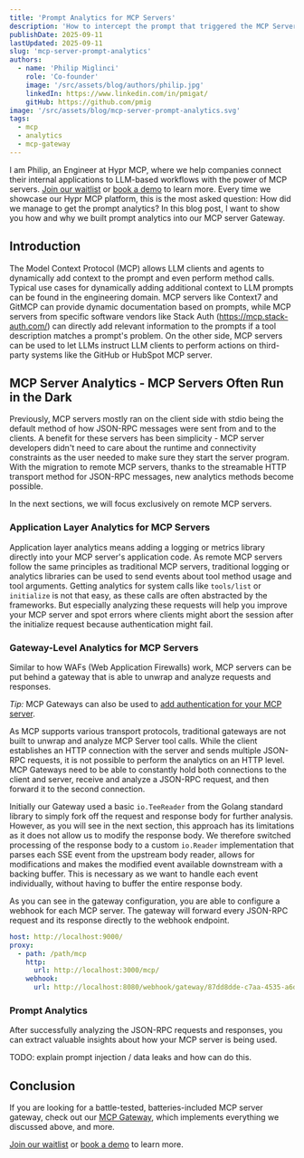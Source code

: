 ```yaml
---
title: 'Prompt Analytics for MCP Servers'
description: 'How to intercept the prompt that triggered the MCP Server tool call for MCP prompt analytics.'
publishDate: 2025-09-11
lastUpdated: 2025-09-11
slug: 'mcp-server-prompt-analytics'
authors:
  - name: 'Philip Miglinci'
    role: 'Co-founder'
    image: '/src/assets/blog/authors/philip.jpg'
    linkedIn: https://www.linkedin.com/in/pmigat/
    gitHub: https://github.com/pmig
image: '/src/assets/blog/mcp-server-prompt-analytics.svg'
tags:
  - mcp
  - analytics
  - mcp-gateway
---
```


I am Philip, an Engineer at Hypr MCP, where we help companies connect their internal applications to LLM-based workflows with the power of MCP servers.
[Join our waitlist](/waitlist) or [book a demo](https://cal.glasskube.com/team/hyprmcp/demo) to learn more.
Every time we showcase our Hypr MCP platform, this is the most asked question: How did we manage to get the prompt analytics?
In this blog post, I want to show you how and why we built prompt analytics into our MCP server Gateway.

## Introduction

The Model Context Protocol (MCP) allows LLM clients and agents to dynamically add context to the prompt and even perform method calls.
Typical use cases for dynamically adding additional context to LLM prompts can be found in the engineering domain.
MCP servers like Context7 and GitMCP can provide dynamic documentation based on prompts, while MCP servers from specific software vendors like
Stack Auth (https://mcp.stack-auth.com/) can directly add relevant information to the prompts if a tool description matches a prompt's problem.
On the other side, MCP servers can be used to let LLMs instruct LLM clients to perform actions on third-party systems like the GitHub or HubSpot MCP server.

## MCP Server Analytics - MCP Servers Often Run in the Dark

Previously, MCP servers mostly ran on the client side with stdio being the default method of how JSON-RPC messages were sent from and to the clients.
A benefit for these servers has been simplicity - MCP server developers didn't need to care about the runtime and connectivity constraints as the user needed to make sure they start the server program.
With the migration to remote MCP servers, thanks to the streamable HTTP transport method for JSON-RPC messages, new analytics methods become possible.

In the next sections, we will focus exclusively on remote MCP servers.

### Application Layer Analytics for MCP Servers

Application layer analytics means adding a logging or metrics library directly into your MCP server's application code.
As remote MCP servers follow the same principles as traditional MCP servers, traditional logging or analytics libraries can be used to send events about tool method usage and tool arguments.
Getting analytics for system calls like `tools/list` or `initialize` is not that easy, as these calls are often abstracted by the frameworks.
But especially analyzing these requests will help you improve your MCP server and spot errors where clients might abort the session after the initialize request because authentication might fail.

### Gateway-Level Analytics for MCP Servers

Similar to how WAFs (Web Application Firewalls) work, MCP servers can be put behind a gateway that is able to unwrap and analyze requests and responses.

_Tip:_ MCP Gateways can also be used to [add authentication for your MCP server](/blog/mcp-server-authentication/).

As MCP supports various transport protocols, traditional gateways are not built to unwrap and analyze MCP Server tool calls.
While the client establishes an HTTP connection with the server and sends multiple JSON-RPC requests, it is not possible to perform the analytics on an HTTP level.
MCP Gateways need to be able to constantly hold both connections to the client and server, receive and analyze a JSON-RPC request, and then forward it to the second connection.

Initially our Gateway used a basic `io.TeeReader` from the Golang standard library to simply fork off the request and response body for further analysis.
However, as you will see in the next section, this approach has its limitations as it does not allow us to modify the response body.
We therefore switched processing of the response body to a custom `io.Reader` implementation that parses each SSE event from the upstream body reader, allows for modifications and makes the modified event available downstream with a backing buffer.
This is necessary as we want to handle each event individually, without having to buffer the entire response body.

As you can see in the gateway configuration, you are able to configure a webhook for each MCP server.
The gateway will forward every JSON-RPC request and its response directly to the webhook endpoint.

```yaml
host: http://localhost:9000/
proxy:
  - path: /path/mcp
    http:
      url: http://localhost:3000/mcp/
    webhook:
      url: http://localhost:8080/webhook/gateway/87dd8dde-c7aa-4535-a6d7-3b313ffb1d0c
```

### Prompt Analytics

After successfully analyzing the JSON-RPC requests and responses, you can extract valuable insights about how your MCP server is being used.

TODO: explain prompt injection / data leaks and how can do this.

## Conclusion

If you are looking for a battle-tested, batteries-included MCP server gateway, check out our [MCP Gateway](https://github.com/hyprmcp/mcp-gateway), which implements everything we discussed above, and more.

[Join our waitlist](/waitlist) or [book a demo](https://cal.glasskube.com/team/hyprmcp/demo) to learn more.
